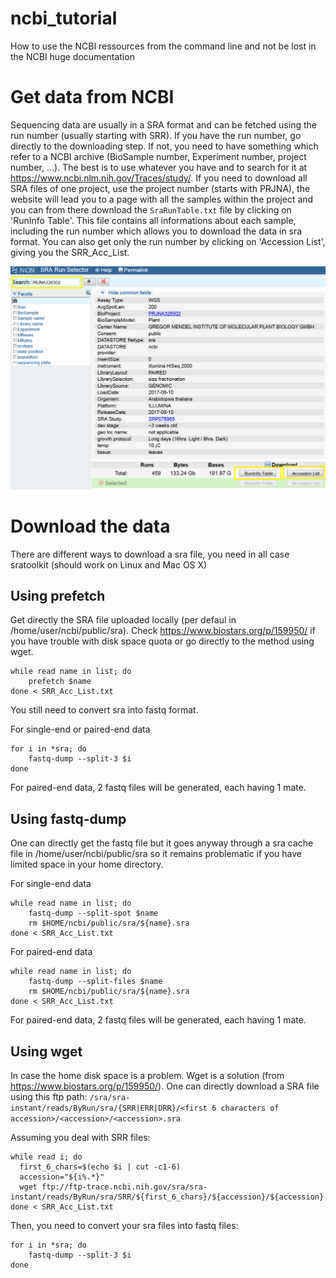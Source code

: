 # ncbi_tutorial
How to use the NCBI ressources from the command line and not be lost in the NCBI huge documentation



# Get data from NCBI

Sequencing data are usually in a SRA format and can be fetched using the run number (usually starting with SRR). If you have the run number, go directly to the downloading step. If not, you need to have something which refer to a NCBI archive (BioSample number, Experiment number, project number, ...). The best is to use whatever you have and to search for it at https://www.ncbi.nlm.nih.gov/Traces/study/. If you need to download all SRA files of one project, use the project number (starts with PRJNA), the website will lead you to a page with all the samples within the project and you can from there download the `SraRunTable.txt` file by clicking on 'RunInfo Table'. This file contains all informations about each sample, including the run number which allows you to download the data in sra format. You can also get only the run number by clicking on 'Accession List', giving you the SRR_Acc_List.

![](images/search_ncbi.PNG)

# Download the data

There are different ways to download a sra file, you need in all case sratoolkit (should work on Linux and Mac OS X)

## Using prefetch

Get directly the SRA file uploaded locally (per defaul in /home/user/ncbi/public/sra). Check https://www.biostars.org/p/159950/ if you have trouble with disk space quota or go directly to the method using wget.

```
while read name in list; do
	prefetch $name
done < SRR_Acc_List.txt
```

You still need to convert sra into fastq format.

For single-end or paired-end data
```
for i in *sra; do
	fastq-dump --split-3 $i
done
```

For paired-end data, 2 fastq files will be generated, each having 1 mate.

## Using fastq-dump

One can directly get the fastq file but it goes anyway through a sra cache file in /home/user/ncbi/public/sra so it remains problematic if you have limited space in your home directory.

For single-end data

```
while read name in list; do
	fastq-dump --split-spot $name
	rm $HOME/ncbi/public/sra/${name}.sra
done < SRR_Acc_List.txt

```

For paired-end data

```
while read name in list; do
	fastq-dump --split-files $name
	rm $HOME/ncbi/public/sra/${name}.sra
done < SRR_Acc_List.txt
```

For paired-end data, 2 fastq files will be generated, each having 1 mate.

## Using wget

In case the home disk space is a problem. Wget is a solution (from https://www.biostars.org/p/159950/). One can directly download a SRA file using this ftp path:
`/sra/sra-instant/reads/ByRun/sra/{SRR|ERR|DRR}/<first 6 characters of accession>/<accession>/<accession>.sra`

Assuming you deal with SRR files:

```
while read i; do
  first_6_chars=$(echo $i | cut -c1-6)
  accession="${i%.*}"
  wget ftp://ftp-trace.ncbi.nih.gov/sra/sra-instant/reads/ByRun/sra/SRR/${first_6_chars}/${accession}/${accession}.sra
done < SRR_Acc_List.txt

```

Then, you need to convert your sra files into fastq files:

```
for i in *sra; do
	fastq-dump --split-3 $i
done
```







